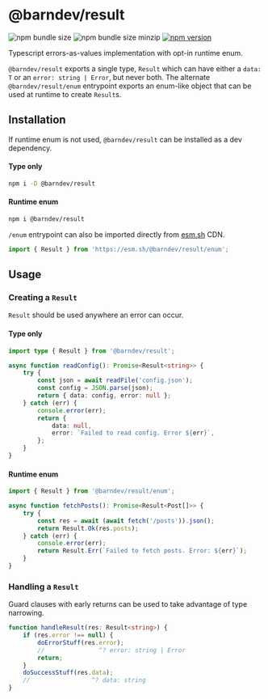 # @barndev/result

![npm bundle size](https://img.shields.io/bundlephobia/min/@barndev/result)
![npm bundle size minzip](https://img.shields.io/bundlephobia/minzip/@barndev/result)
[![npm version](https://badge.fury.io/js/@barndev%2Fresult.svg)](https://www.npmjs.com/package/@barndev/result)

Typescript errors-as-values implementation with opt-in runtime enum.

`@barndev/result` exports a single type, `Result` which can have either a `data: T` or an `error: string | Error`, but never both. The alternate `@barndev/result/enum` entrypoint exports an enum-like object that can be used at runtime to create `Result`s.

## Installation

If runtime enum is not used, `@barndev/result` can be installed as a dev dependency.

#### Type only

```sh
npm i -D @barndev/result
```

#### Runtime enum

```sh
npm i @barndev/result
```

`/enum` entrypoint can also be imported directly from [esm.sh](https://esm.sh/) CDN.

```js
import { Result } from 'https://esm.sh/@barndev/result/enum';
```

## Usage

### Creating a `Result`

`Result` should be used anywhere an error can occur.

#### Type only

```ts
import type { Result } from '@barndev/result';

async function readConfig(): Promise<Result<string>> {
    try {
        const json = await readFile('config.json');
        const config = JSON.parse(json);
        return { data: config, error: null };
    } catch (err) {
        console.error(err);
        return {
            data: null,
            error: `Failed to read config. Error ${err}`,
        };
    }
}
```

#### Runtime enum

```ts
import { Result } from '@barndev/result/enum';

async function fetchPosts(): Promise<Result<Post[]>> {
    try {
        const res = await (await fetch('/posts')).json();
        return Result.Ok(res.posts);
    } catch (err) {
        console.error(err);
        return Result.Err(`Failed to fetch posts. Error: ${err}`);
    }
}
```

### Handling a `Result`

Guard clauses with early returns can be used to take advantage of type narrowing.

```ts
function handleResult(res: Result<string>) {
    if (res.error !== null) {
        doErrorStuff(res.error);
        //               ^? error: string | Error
        return;
    }
    doSuccessStuff(res.data);
    //                 ^? data: string
}
```

